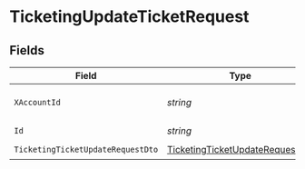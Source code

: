 # TicketingUpdateTicketRequest


## Fields

| Field                                                                                         | Type                                                                                          | Required                                                                                      | Description                                                                                   |
| --------------------------------------------------------------------------------------------- | --------------------------------------------------------------------------------------------- | --------------------------------------------------------------------------------------------- | --------------------------------------------------------------------------------------------- |
| `XAccountId`                                                                                  | *string*                                                                                      | :heavy_check_mark:                                                                            | The account identifier                                                                        |
| `Id`                                                                                          | *string*                                                                                      | :heavy_check_mark:                                                                            | N/A                                                                                           |
| `TicketingTicketUpdateRequestDto`                                                             | [TicketingTicketUpdateRequestDto](../../Models/Components/TicketingTicketUpdateRequestDto.md) | :heavy_check_mark:                                                                            | N/A                                                                                           |